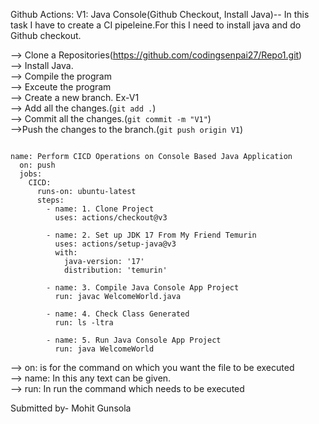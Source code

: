 Github Actions:
V1: Java Console(Github Checkout, Install Java)-- In this task I have to create a CI pipeleine.For this I need to install java and do Github checkout.

--> Clone a Repositories(https://github.com/codingsenpai27/Repo1.git) <br>
--> Install Java. <br>
--> Compile the program <br>
--> Exceute the program <br>
--> Create a new branch. Ex-V1 <br>
--> Add all the changes.(``` git add . ```) <br>
--> Commit all the changes.(``` git commit -m "V1" ```) <br>
-->Push the changes to the branch.(``` git push origin V1 ```) <br>

```

name: Perform CICD Operations on Console Based Java Application
  on: push
  jobs:
    CICD:
      runs-on: ubuntu-latest
      steps:
        - name: 1. Clone Project
          uses: actions/checkout@v3     

        - name: 2. Set up JDK 17 From My Friend Temurin
          uses: actions/setup-java@v3
          with:
            java-version: '17'
            distribution: 'temurin'

        - name: 3. Compile Java Console App Project
          run: javac WelcomeWorld.java

        - name: 4. Check Class Generated
          run: ls -ltra

        - name: 5. Run Java Console App Project
          run: java WelcomeWorld

```
--> on: is for the command on which you want the file to be executed <br>
--> name: In this any text can be given. <br>
--> run: In run the command which needs to be executed <br>






  


Submitted by- Mohit Gunsola
